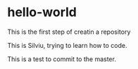 # hello-world
This is the first step of creatin a repository


This is Silviu, trying to learn how to code. 

This is a test to commit to the master. 
